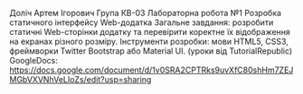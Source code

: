 Доліч Артем Ігорович
Група КВ-03
Лабораторна робота №1  Розробка статичного інтерфейсу Web-додатка
Загальне завдання: розробити статичні Web-сторінки додатку та перевірити коректне їх відображення на екранах різного розміру.
Інструменти розробки: мови HTML5, CSS3, фреймворки Twitter Bootstrap або Material UI. (уроки від TutorialRepublic)
GoogleDocs: https://docs.google.com/document/d/1v0SRA2CPTRks9uvXfC80shHm7ZEJMGbVXVNhVeLIoZs/edit?usp=sharing